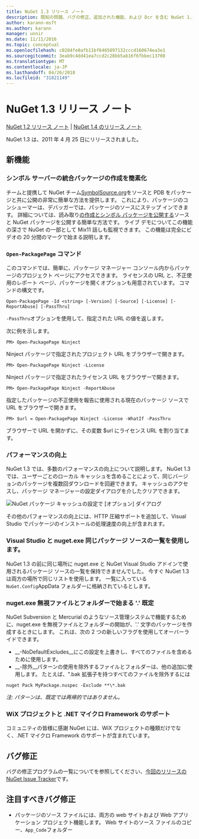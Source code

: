 ```yaml
---
title: NuGet 1.3 リリース ノート
description: 既知の問題、バグの修正、追加された機能、および Dcr を含む NuGet 1.3 リリース ノートです。
author: karann-msft
ms.author: karann
manager: unnir
ms.date: 11/11/2016
ms.topic: conceptual
ms.openlocfilehash: c0284fe0afb11bf6465897132cccd160674ea3e1
ms.sourcegitcommit: 3eab9c4dd41ea7ccd2c28bb5ab16f6fbbec13708
ms.translationtype: MT
ms.contentlocale: ja-JP
ms.lasthandoff: 04/26/2018
ms.locfileid: "31821149"
---
```

# <a name="nuget-13-release-notes"></a>NuGet 1.3 リリース ノート

[NuGet 1.2 リリース ノート](../release-notes/nuget-1.2.md) | [NuGet 1.4 のリリース ノート](../release-notes/nuget-1.4.md)

NuGet 1.3 は、2011 年 4 月 25 日にリリースされました。

## <a name="new-features"></a>新機能

### <a name="streamlined-package-creation-with-symbol-server-integration"></a>シンボル サーバーの統合パッケージの作成を簡素化

チームと提携して NuGet チーム[SymbolSource.org](http://www.symbolsource.org/)をソースと PDB をパッケージと共に公開の非常に簡単な方法を提供します。 これにより、パッケージのコンシューマーは、デバッガーでは、パッケージのソースにステップ インできます。 詳細については、読み取り[の作成とシンボル パッケージを公開する](../create-packages/symbol-packages.md)ソースと NuGet パッケージを公開する簡単な方法です。 ライブ デモについてこの機能の深さで NuGet の一部として Mix11 話しも監視できます。 この機能は完全にビデオの 20 分間のマークで始まる説明します。

### <a name="open-packagepage-command"></a>`Open-PackagePage` コマンド

このコマンドでは、簡単に、パッケージ マネージャー コンソール内からパッケージのプロジェクト ページにアクセスできます。 ライセンスの URL と、不正使用のレポート ページ、パッケージを開くオプションも用意されています。
コマンドの構文です。

    Open-PackagePage -Id <string> [-Version] [-Source] [-License] [-ReportAbuse] [-PassThru]

`-PassThru`オプションを使用して、指定された URL の値を返します。

次に例を示します。

    PM> Open-PackagePage Ninject

Ninject パッケージで指定されたプロジェクト URL をブラウザーで開きます。

    PM> Open-PackagePage Ninject -License

Ninject パッケージで指定されたライセンス URL をブラウザーで開きます。

    PM> Open-PackagePage Ninject -ReportAbuse

指定したパッケージの不正使用を報告に使用される現在のパッケージ ソースで URL をブラウザーで開きます。

    PM> $url = Open-PackagePage Ninject -License -WhatIf -PassThru

ブラウザーで URL を開かずに、その変数 $url にライセンス URL を割り当てます。

### <a name="performance-improvements"></a>パフォーマンスの向上

NuGet 1.3 では、多数のパフォーマンスの向上について説明します。 NuGet 1.3 では、ユーザーごとのローカル キャッシュを含めることによって、同じバージョンのパッケージを複数回ダウンロードを回避できます。 キャッシュのアクセスし、パッケージ マネージャーの設定ダイアログを介したクリアできます。

![NuGet パッケージ キャッシュの設定で [オプション] ダイアログ](./media/nuget-options.png)

その他のパフォーマンスの向上には、HTTP 圧縮サポートを追加して、Visual Studio でパッケージのインストールの処理速度の向上が含まれます。

### <a name="visual-studio-and-nugetexe-uses-the-same-list-of-package-sources"></a>Visual Studio と nuget.exe 同じパッケージ ソースの一覧を使用します。

NuGet 1.3 の前に同じ場所に nuget.exe と NuGet Visual Studio アドインで使用されるパッケージ ソースの一覧を保持できませんでした。 今すぐ NuGet 1.3 は両方の場所で同じリストを使用します。 一覧に入っている`NuGet.Config`AppData フォルダーに格納されているとします。

### <a name="nugetexe-ignores-files-and-folders-that-start-with--by-default"></a>nuget.exe 無視ファイルとフォルダーで始まる '.' 既定

NuGet Subversion と Mercurial のようなソース管理システムで機能するために、nuget.exe を無視ファイルとフォルダーの開始が、'.' 文字のパッケージを作成するときにします。 これは、次の 2 つの新しいフラグを使用してオーバーライドできます。

* __-NoDefaultExcludes__にこの設定を上書きし、すべてのファイルを含めるために使用します。
* __-除外__パターンの使用を除外するファイルとフォルダーは、他の追加に使用します。 たとえば、".bak 拡張子を持つすべてのファイルを除外するには

```
nuget Pack MyPackage.nuspec -Exclude **\*.bak
```  

_注: パターンは、既定では再帰的ではありません。_

### <a name="support-for-wix-projects-and-the-net-micro-framework"></a>WiX プロジェクトと .NET マイクロ Framework のサポート

コミュニティの皆様に感謝 NuGet には、WiX プロジェクトの種類だけでなく、.NET マイクロ Framework のサポートが含まれています。

## <a name="bug-fixes"></a>バグ修正

バグの修正プログラムの一覧についてを参照してください、[今回のリリースの NuGet Issue Tracker](http://nuget.codeplex.com/workitem/list/advanced?keyword=&status=All&type=All&priority=All&release=NuGet%201.3&assignedTo=All&component=All&sortField=LastUpdatedDate&sortDirection=Descending&page=0)です。

## <a name="bug-fixes-worth-noting"></a>注目すべきバグ修正

* パッケージのソース ファイルには、両方の web サイトおよび Web アプリケーション プロジェクト機能します。
Web サイトのソース ファイルのコピー、`App_Code`フォルダー
